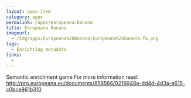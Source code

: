 ```yaml
---
layout: apps-item
category: apps
permalink: /apps/europeana-banana
title: Europeana Banana
imageurl:
  - /img/apps/Europeana%20Banana/Europeana%20banana.fw.png
tags:
  - Enrichting metadata
links:
  - 
---
```


Semantic enrichment game
For more information read: http://pro.europeana.eu/documents/858566/0216948e-dd4d-4d3a-a615-c0bce861b310 
